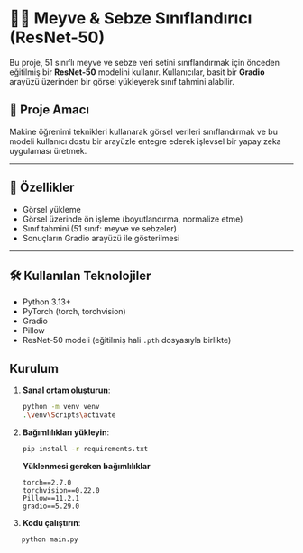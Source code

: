 # 🍎🥦 Meyve & Sebze Sınıflandırıcı (ResNet-50)

Bu proje, 51 sınıflı meyve ve sebze veri setini sınıflandırmak için önceden eğitilmiş bir **ResNet-50** modelini kullanır. Kullanıcılar, basit bir **Gradio** arayüzü üzerinden bir görsel yükleyerek sınıf tahmini alabilir.

## 🎯 Proje Amacı

Makine öğrenimi teknikleri kullanarak görsel verileri sınıflandırmak ve bu modeli kullanıcı dostu bir arayüzle entegre ederek işlevsel bir yapay zeka uygulaması üretmek.

---

## 🚀 Özellikler

- Görsel yükleme
- Görsel üzerinde ön işleme (boyutlandırma, normalize etme)
- Sınıf tahmini (51 sınıf: meyve ve sebzeler)
- Sonuçların Gradio arayüzü ile gösterilmesi

---

## 🛠️ Kullanılan Teknolojiler

- Python 3.13+
- PyTorch (torch, torchvision)
- Gradio
- Pillow
- ResNet-50 modeli (eğitilmiş hali `.pth` dosyasıyla birlikte)


## Kurulum

1. **Sanal ortam oluşturun**:
   ```bash
   python -m venv venv
   .\venv\Scripts\activate
   ```

2. **Bağımlılıkları yükleyin**:

    ```bash
    pip install -r requirements.txt    
    ```

    **Yüklenmesi gereken bağımlılıklar**
    
    ```
    torch==2.7.0
    torchvision==0.22.0
    Pillow==11.2.1
    gradio==5.29.0
    ```

3. **Kodu çalıştırın**:
 ```bash
    python main.py
 ```